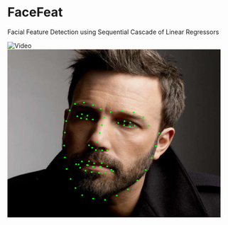 # FaceFeat
Facial Feature Detection using Sequential Cascade of Linear Regressors

![Video](https://github.com/vrsb2006/FaceFeat/blob/master/Results/FaceFeat.gif)
![alt text](https://github.com/vrsb2006/FaceFeat/blob/master/Results/5.png)
